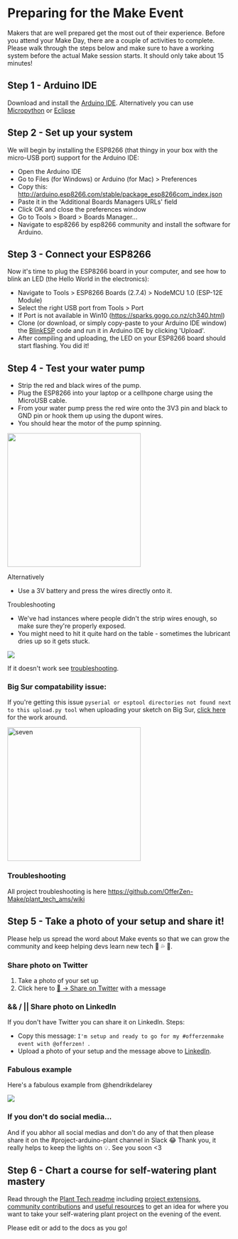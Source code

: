 # Preparing for the Make Event

Makers that are well prepared get the most out of their experience. Before you attend your Make Day, there are a couple of activities to complete. Please walk through the steps below and make sure to have a working system before the actual Make session starts. It should only take about 15 minutes!

## Step 1 - Arduino IDE

Download and install the [Arduino IDE](https://www.arduino.cc/en/main/software). Alternatively you can use [Micropython](https://github.com/OfferZen-Make/plant_tech_ams#micropython-submitted-by-michiel-erasmus) or [Eclipse](https://github.com/OfferZen-Make/plant_tech_ams/blob/master/README.md#sloeber-a-free-open-source-eclipse-ide-submitted-by-robin-gilham)

## Step 2 - Set up your system

We will begin by installing the ESP8266 (that thingy in your box with the micro-USB port) support for the Arduino IDE:

- Open the Arduino IDE
- Go to Files (for Windows) or Arduino (for Mac) > Preferences
- Copy this: http://arduino.esp8266.com/stable/package_esp8266com_index.json
- Paste it in the 'Additional Boards Managers URLs' field
- Click OK and close the preferences window
- Go to Tools > Board > Boards Manager...
- Navigate to esp8266 by esp8266 community and install the software for Arduino.

## Step 3 - Connect your ESP8266

Now it's time to plug the ESP8266 board in your computer, and see how to blink an LED (the Hello World in the electronics):

- Navigate to Tools > ESP8266 Boards (2.7.4) > NodeMCU 1.0 (ESP-12E Module)
- Select the right USB port from Tools > Port
- If Port is not available in Win10 (https://sparks.gogo.co.nz/ch340.html)
- Clone (or download, or simply copy-paste to your Arduino IDE window) the [BlinkESP](https://github.com/OfferZen-Make/plant_tech_ams/blob/master/BlinkESP.ino) code and run it in Arduino IDE by clicking 'Upload'.
- After compiling and uploading, the LED on your ESP8266 board should start flashing. You did it!

## Step 4 - Test your water pump

- Strip the red and black wires of the pump.
- Plug the ESP8266 into your laptop or a cellhpone charge using the MicroUSB cable.
- From your water pump press the red wire onto the 3V3 pin and black to GND pin or hook them up using the dupont wires.
- You should hear the motor of the pump spinning.

<a href="https://www.youtube.com/watch?v=0SQNkLzuTr8"> <img src="https://raw.githubusercontent.com/OfferZen-Make/plant_tech_ams/master/course_media/test_pump.png" width="300"/></a>

Alternatively
- Use a 3V battery and press the wires directly onto it.

Troubleshooting
- We've had instances where people didn't the strip wires enough, so make sure they're properly exposed.
- You might need to hit it quite hard on the table - sometimes the lubricant dries up so it gets stuck.

<a href="https://www.youtube.com/watch?v=izZDVhpdPzs&amp;ab_channel=LahisTech" ><img src="https://github.com/OfferZen-Make/plant_tech_ams/blob/master/course_media/test_water_pump.png?raw=true"><img></a>

If it doesn't work see [troubleshooting](https://github.com/OfferZen-Make/plant_tech_ams#my-pump-isnt-working).

### Big Sur compatability issue:

If you're getting this issue `pyserial or esptool directories not found next to this upload.py tool` when uploading your sketch on Big Sur, [click here](https://forum.arduino.cc/index.php?topic=702144.0#msg4793318) for the work around.

<img src="https://media.giphy.com/media/3ohryhNgUwwZyxgktq/giphy.gif" alt="seven" width="300"/>

### Troubleshooting

All project troubleshooting is here https://github.com/OfferZen-Make/plant_tech_ams/wiki

## Step 5 - Take a photo of your setup and share it!

Please help us spread the word about Make events so that we can grow the community and keep helping devs learn new tech 🚀 💦 🌱.

### Share photo on Twitter

1. Take a photo of your set up
2. Click here to [📸  -> Share on Twitter](https://twitter.com/intent/tweet?url=&text=I'm%20setup%20and%20ready%20to%20go%20for%20my%20%23offerzenmake%20event%20with%20%40offerzen!) with a message

### && / || Share photo on LinkedIn

If you don't have Twitter you can share it on LinkedIn. Steps:
* Copy this message: `I'm setup and ready to go for my #offerzenmake event with @offerzen! `.
* Upload a photo of your setup and the message above to [LinkedIn](https://www.linkedin.com/).

### Fabulous example

Here's a fabulous example from @hendrikdelarey

[<img src="https://i.imgur.com/seoUZT8.png"/>](https://twitter.com/hendrikdelarey/status/1336696671556825091?s=20)

### If you don't do social media...

And if you abhor all social medias and don't do any of that then please share it on the #project-arduino-plant channel in Slack 😂 Thank you, it really helps to keep the lights on 💡. See you soon <3

## Step 6 - Chart a course for self-watering plant mastery

Read through the [Plant Tech readme](https://github.com/OfferZen-Make/plant_tech_ams/blob/master/README.md) including [project extensions](https://github.com/OfferZen-Make/plant_tech_ams/blob/master/README.md#project-extensions), [community contributions](https://github.com/OfferZen-Make/plant_tech_ams/blob/master/README.md#community-contributions) and [useful resources](https://github.com/OfferZen-Make/plant_tech_ams/blob/master/README.md#useful-resources) to get an idea for where you want to take your self-watering plant project on the evening of the event.

Please edit or add to the docs as you go!
